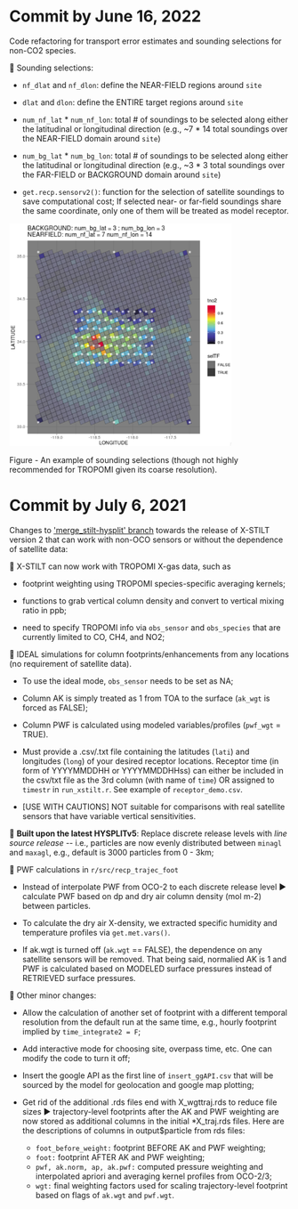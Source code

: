 Commit by June 16, 2022
============
Code refactoring for transport error estimates and sounding selections for non-CO2 species. 

:pushpin: Sounding selections:

* `nf_dlat` and `nf_dlon`: define the NEAR-FIELD regions around `site`
* `dlat` and `dlon`: define the ENTIRE target regions around `site`

* `num_nf_lat` * `num_nf_lon`: total # of soundings to be selected along either the latitudinal or longitudinal direction (e.g., ~7 * 14 total soundings over the NEAR-FIELD domain around `site`)

* `num_bg_lat` * `num_bg_lon`: total # of soundings to be selected along either the latitudinal or longitudinal direction (e.g., ~3 * 3 total soundings over the FAR-FIELD or BACKGROUND domain around `site`)

* `get.recp.sensorv2()`: function for the selection of satellite soundings to save computational cost; If selected near- or far-field soundings share the same coordinate, only one of them will be treated as model receptor. 

<img src="figs/demo_selection.png" width="400" height="400">

Figure - An example of sounding selections (though not highly recommended for TROPOMI given its coarse resolution). 


Commit by July 6, 2021
============
Changes to ['merge_stilt-hysplit' branch](https://github.com/uataq/X-STILT/tree/merge_stilt-hysplit) towards the release of X-STILT version 2 that can work with non-OCO sensors or without the dependence of satellite data:

:pushpin: X-STILT can now work with TROPOMI X-gas data, such as 
   * footprint weighting using TROPOMI species-specific averaging kernels;

   * functions to grab vertical column density and convert to vertical mixing ratio in ppb; 

   * need to specify TROPOMI info via `obs_sensor` and `obs_species` that are currently limited to CO, CH4, and NO2;

:pushpin: IDEAL simulations for column footprints/enhancements from any locations (no requirement of satellite data).
   * To use the ideal mode, `obs_sensor` needs to be set as NA; 
   * Column AK is simply treated as 1 from TOA to the surface (`ak_wgt` is forced as FALSE);
   * Column PWF is calculated using modeled variables/profiles (`pwf_wgt` = TRUE). 

   * Must provide a .csv/.txt file containing the latitudes (`lati`) and longitudes (`long`) of your desired receptor locations. Receptor time (in form of YYYYMMDDHH or YYYYMMDDHHss) can either be included in the csv/txt file as the 3rd column (with name of `time`) OR assigned to `timestr` in `run_xstilt.r`. See example of `receptor_demo.csv`. 
   
   * [USE WITH CAUTIONS] NOT suitable for comparisons with real satellite sensors that have variable vertical sensitivities.

:pushpin: **Built upon the latest HYSPLITv5**: Replace discrete release levels with *line source release* -- i.e., particles are now evenly distributed between `minagl` and `maxagl`, e.g., default is 3000 particles from 0 - 3km; 

:pushpin: PWF calculations in `r/src/recp_trajec_foot`

   * Instead of interpolate PWF from OCO-2 to each discrete release level :arrow_forward: calculate PWF based on dp and dry air column density (mol m-2) between particles. 

   * To calculate the dry air X-density, we extracted specific humidity and temperature profiles via `get.met.vars()`. 

   * If ak.wgt is turned off (`ak.wgt` == FALSE), the dependence on any satellite sensors will be removed. That being said, normalied AK is 1 and PWF is calculated based on MODELED surface pressures instead of RETRIEVED surface pressures. 

:pushpin: Other minor changes: 
   * Allow the calculation of another set of footprint with a different temporal resolution from the default run at the same time, e.g., hourly footprint implied by `time_integrate2 = F`;

   * Add interactive mode for choosing site, overpass time, etc. One can modify the code to turn it off;

   * Insert the google API as the first line of `insert_ggAPI.csv` that will be sourced by the model for geolocation and google map plotting; 

   * Get rid of the additional .rds files end with X_wgttraj.rds to reduce file sizes :arrow_forward: trajectory-level footprints after the AK and PWF weighting are now stored as additional columns in the initial *X_traj.rds files. Here are the descriptions of columns in output$particle from rds files: 
      * `foot_before_weight:` footprint BEFORE AK and PWF weighting;
      * `foot:` footprint AFTER AK and PWF weighting; 
      * `pwf, ak.norm, ap, ak.pwf:` computed pressure weighting and interpolated apriori and averaging kernel profiles from OCO-2/3; 
      * `wgt:` final weighting factors used for scaling trajectory-level footprint based on flags of `ak.wgt` and `pwf.wgt`. 
